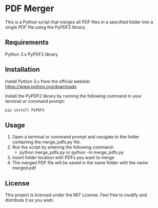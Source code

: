 # PDF Merger
This is a Python script that merges all PDF files in a specified folder into a single PDF file using the PyPDF2 library.


## Requirements
Python 3.x
PyPDF2 library


## Installation
Install Python 3.x from the official website: https://www.python.org/downloads

Install the PyPDF2 library by running the following command in your terminal or command prompt:
```bash
pip install PyPDF2
```

## Usage
1. Open a terminal or command prompt and navigate to the folder containing the merge_pdfs.py file.
2. Run the script by entering the following command:
    - python merge_pdfs.py or python -m merge_pdfs.py
3. Insert folder location with PDFs you want to merge
4. The merged PDF file will be saved in the same folder with the name merged.pdf


## License
This project is licensed under the MIT License. Feel free to modify and distribute it as you wish.
